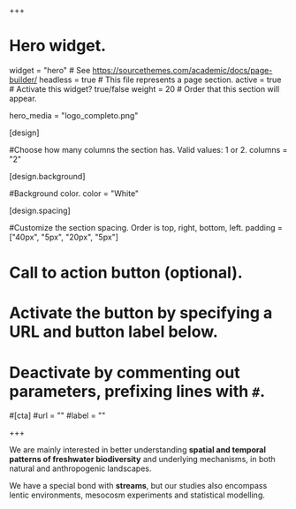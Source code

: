 

+++
# Hero widget.
widget = "hero"  # See https://sourcethemes.com/academic/docs/page-builder/
headless = true  # This file represents a page section.
active = true # Activate this widget? true/false
weight = 20  # Order that this section will appear.

hero_media = "logo_completo.png"

[design]

#Choose how many columns the section has. Valid values: 1 or 2.
columns = "2"

  
[design.background]

#Background color.
color = "White"

[design.spacing]

#Customize the section spacing. Order is top, right, bottom, left.
padding = ["40px", "5px", "20px", "5px"]


# Call to action button (optional).
#   Activate the button by specifying a URL and button label below.
#   Deactivate by commenting out parameters, prefixing lines with `#`.
#[cta]
  #url = ""
  #label = ""
  
+++

We are mainly interested in better understanding **spatial and temporal patterns of freshwater biodiversity** and underlying mechanisms, in both natural and anthropogenic landscapes. 


We have a special bond with **streams**, but our studies also encompass lentic environments, mesocosm experiments and statistical modelling.







